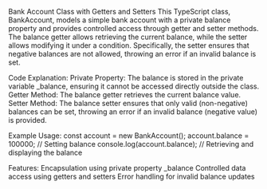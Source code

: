 Bank Account Class with Getters and Setters
This TypeScript class, BankAccount, models a simple bank account with a private balance property and provides controlled access through getter and setter methods. The balance getter allows retrieving the current balance, while the setter allows modifying it under a condition. Specifically, the setter ensures that negative balances are not allowed, throwing an error if an invalid balance is set.

Code Explanation:
Private Property: The balance is stored in the private variable _balance, ensuring it cannot be accessed directly outside the class.
Getter Method: The balance getter retrieves the current balance value.
Setter Method: The balance setter ensures that only valid (non-negative) balances can be set, throwing an error if an invalid balance (negative value) is provided.

Example Usage:
const account = new BankAccount();
account.balance = 100000; // Setting balance
console.log(account.balance); // Retrieving and displaying the balance

Features:
Encapsulation using private property _balance
Controlled data access using getters and setters
Error handling for invalid balance updates


